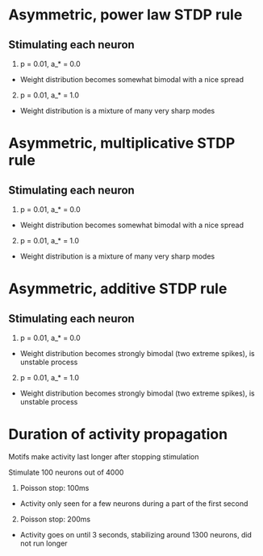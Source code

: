 # Asymmetric, power law STDP rule

## Stimulating each neuron

1. p = 0.01, a_* = 0.0
  - Weight distribution becomes somewhat bimodal with a nice spread
2. p = 0.01, a_* = 1.0
  - Weight distribution is a mixture of many very sharp modes
  
# Asymmetric, multiplicative STDP rule

## Stimulating each neuron

1. p = 0.01, a_* = 0.0
  - Weight distribution becomes somewhat bimodal with a nice spread
2. p = 0.01, a_* = 1.0
  - Weight distribution is a mixture of many very sharp modes
  
# Asymmetric, additive STDP rule

## Stimulating each neuron

1. p = 0.01, a_* = 0.0
  - Weight distribution becomes strongly bimodal (two extreme spikes), is unstable process
2. p = 0.01, a_* = 1.0
  - Weight distribution becomes strongly bimodal (two extreme spikes), is unstable process
  
# Duration of activity propagation

Motifs make activity last longer after stopping stimulation

Stimulate 100 neurons out of 4000
1. Poisson stop: 100ms
  - Activity only seen for a few neurons during a part of the first second
2. Poisson stop: 200ms
  - Activity goes on until 3 seconds, stabilizing around 1300 neurons, did not run longer

